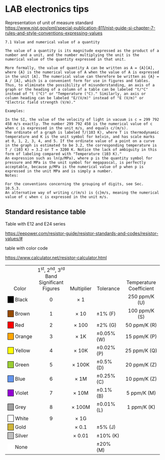 # LAB electronics tips


Representation of unit of measure standard <https://www.nist.gov/pml/special-publication-811/nist-guide-si-chapter-7-rules-and-style-conventions-expressing-values>

```
7.1 Value and numerical value of a quantity

The value of a quantity is its magnitude expressed as the product of a number and a unit, and the number multiplying the unit is the numerical value of the quantity expressed in that unit.

More formally, the value of quantity A can be written as A = {A}[A], where {A} is the numerical value of A when the value of A is expressed in the unit [A]. The numerical value can therefore be written as {A} = A / [A], which is a convenient form for use in figures and tables. Thus, to eliminate the possibility of misunderstanding, an axis of a graph or the heading of a column of a table can be labeled "t/°C" instead of "t (°C)" or "Temperature (°C)." Similarly, an axis or column heading can be labeled "E/(V/m)" instead of "E (V/m)" or "Electric field strength (V/m)."

Examples:

In the SI, the value of the velocity of light in vacuum is c = 299 792 458 m/s exactly. The number 299 792 458 is the numerical value of c when c is expressed in the unit m/s, and equals c/(m/s).
The ordinate of a graph is labeled T/(103 K), where T is thermodynamic temperature and K is the unit symbol for kelvin, and has scale marks at 0, 1, 2, 3, 4, and 5. If the ordinate value of a point on a curve in the graph is estimated to be 3.2, the corresponding temperature is T / (103 K) = 3.2 or T = 3200 K. Notice the lack of ambiguity in this form of labeling compared with "Temperature (103 K)."
An expression such as ln(p/MPa), where p is the quantity symbol for pressure and MPa is the unit symbol for megapascal, is perfectly acceptable, because p/MPa is the numerical value of p when p is expressed in the unit MPa and is simply a number.
Notes:

For the conventions concerning the grouping of digits, see Sec. 10.5.3.
An alternative way of writing c/(m/s) is {c}m/s, meaning the numerical value of c when c is expressed in the unit m/s.
```

## Standard resistance table

Table with E12 and E24 series

<https://eepower.com/resistor-guide/resistor-standards-and-codes/resistor-values/#>

table with color code

<https://www.calculator.net/resistor-calculator.html>


<table class="cinfoT" align="center">
	<tbody><tr valign="bottom" align="center">
		<td class="cinfoHd">Color</td>
		<td class="cinfoHdL">1<sup>st</sup>, 2<sup>nd</sup>, 3<sup>rd</sup><br>Band Significant Figures</td>
		<td class="cinfoHdL">Multiplier</td>
		<td class="cinfoHdL">Tolerance</td>
		<td class="cinfoHdL">Temperature Coefficient</td>
	</tr>
	<tr>
		<td nowrap=""><div style="background-color:#000;width:18px;display:inline-block;border: 1px solid #000;">&nbsp;</div>
			Black</td>
		<td align="center">0</td>
		<td align="center">× 1</td>
		<td>&nbsp;</td>
		<td align="center">250 ppm/K (U)</td>
	</tr>
	<tr>
		<td nowrap=""><div style="background-color:#964b00;width:18px;display:inline-block;border: 1px solid #000;">&nbsp;</div>
			Brown</td>
		<td align="center">1</td>
		<td align="center">× 10</td>
		<td>±1% (F)</td>
		<td align="center">100 ppm/K (S)</td>
	</tr>
	<tr>
		<td nowrap=""><div style="background-color:#ff0000;width:18px;display:inline-block;border: 1px solid #000;">&nbsp;</div>
			Red</td>
		<td align="center">2</td>
		<td align="center">× 100</td>
		<td>±2% (G)</td>
		<td align="center">50 ppm/K (R)</td>
	</tr>
	<tr>
		<td nowrap=""><div style="background-color:#ffa500;width:18px;display:inline-block;border: 1px solid #000;">&nbsp;</div>
			Orange</td>
		<td align="center">3</td>
		<td align="center">× 1K</td>
		<td>±0.05% (W)</td>
		<td align="center">15 ppm/K (P)</td>
	</tr>
	<tr>
		<td nowrap=""><div style="background-color:#ffff00;width:18px;display:inline-block;border: 1px solid #000;">&nbsp;</div>
			Yellow</td>
		<td align="center">4</td>
		<td align="center">× 10K</td>
		<td>±0.02% (P)</td>
		<td align="center">25 ppm/K (Q)</td>
	</tr>
	<tr>
		<td nowrap=""><div style="background-color:#9acd32;width:18px;display:inline-block;border: 1px solid #000;">&nbsp;</div>
			Green</td>
		<td align="center">5</td>
		<td align="center">× 100K</td>
		<td>±0.5% (D)</td>
		<td align="center">20 ppm/K (Z)</td>
	</tr>
	<tr>
		<td nowrap=""><div style="background-color:#6495ed;width:18px;display:inline-block;border: 1px solid #000;">&nbsp;</div>
			Blue</td>
		<td align="center">6</td>
		<td align="center">× 1M</td>
		<td>±0.25% (C)</td>
		<td align="center">10 ppm/K (Z)</td>
	</tr>
	<tr>
		<td nowrap=""><div style="background-color:#9400d3;width:18px;display:inline-block;border: 1px solid #000;">&nbsp;</div>
			Violet</td>
		<td align="center">7</td>
		<td align="center">× 10M</td>
		<td>±0.1% (B)</td>
		<td align="center">5 ppm/K (M)</td>
	</tr>
	<tr>
		<td nowrap=""><div style="background-color:#a0a0a0;width:18px;display:inline-block;border: 1px solid #000;">&nbsp;</div>
			Grey</td>
		<td align="center">8</td>
		<td align="center">× 100M</td>
		<td>±0.01% (L)</td>
		<td align="center">1 ppm/K (K)</td>
	</tr>
	<tr>
		<td nowrap=""><div style="background-color:#fff;width:18px;display:inline-block;border: 1px solid #000;">&nbsp;</div>
			White</td>
		<td align="center">9</td>
		<td align="center">× 1G</td>
		<td>&nbsp;</td>
		<td></td>
	</tr>
	<tr>
		<td nowrap=""><div style="background-color:#cfb53b;width:18px;display:inline-block;border: 1px solid #000;">&nbsp;</div>
			Gold</td>
		<td>&nbsp;</td>
		<td align="center">× 0.1</td>
		<td>±5% (J)</td>
		<td></td>
	</tr>
	<tr>
		<td nowrap=""><div style="background-color:#c0c0c0;width:18px;display:inline-block;border: 1px solid #000;">&nbsp;</div>
			Silver</td>
		<td>&nbsp;</td>
		<td align="center">× 0.01</td>
		<td>±10% (K)</td>
		<td></td>
	</tr>
	<tr>
		<td nowrap=""><div style="background-color:#fff;width:18px;display:inline-block;border: 1px solid #fff;">&nbsp;</div>
			None</td>
		<td>&nbsp;</td>
		<td>&nbsp;</td>
		<td>±20% (M)</td>
		<td>&nbsp;</td>
	</tr>
</tbody></table>




